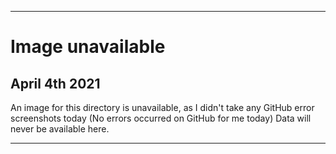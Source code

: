 
***

# Image unavailable

## April 4th 2021

An image for this directory is unavailable, as I didn't take any GitHub error screenshots today (No errors occurred on GitHub for me today) Data will never be available here.

***
